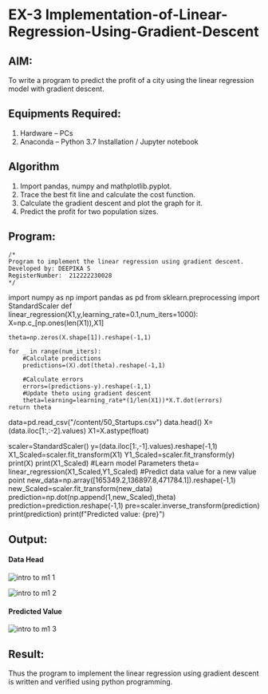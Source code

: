 # EX-3 Implementation-of-Linear-Regression-Using-Gradient-Descent

## AIM:
To write a program to predict the profit of a city using the linear regression model with gradient descent.

## Equipments Required:
1. Hardware – PCs
2. Anaconda – Python 3.7 Installation / Jupyter notebook

## Algorithm
1. Import pandas, numpy and mathplotlib.pyplot.
2. Trace the best fit line and calculate the cost function.
3. Calculate the gradient descent and plot the graph for it.
4. Predict the profit for two population sizes.
## Program:
```
/*
Program to implement the linear regression using gradient descent.
Developed by: DEEPIKA S
RegisterNumber:  212222230028
*/
```
import numpy as np 
import pandas as pd
from sklearn.preprocessing import StandardScaler
def linear_regression(X1,y,learning_rate=0.1,num_iters=1000):
    X=np.c_[np.ones(len(X1)),X1]
    
    theta=np.zeros(X.shape[1]).reshape(-1,1)
    
    for _ in range(num_iters):
        #Calculate predictions
        predictions=(X).dot(theta).reshape(-1,1)
        
        #Calculate errors
        errors=(predictions-y).reshape(-1,1)
        #Update theto using gradient descent
        theta=learning=learning_rate*(1/len(X1))*X.T.dot(errors)
    return theta
data=pd.read_csv("/content/50_Startups.csv")
data.head()
X=(data.iloc[1:,:-2].values)
X1=X.astype(float)

scaler=StandardScaler()
y=(data.iloc[1:,-1].values).reshape(-1,1)
X1_Scaled=scaler.fit_transform(X1)
Y1_Scaled=scaler.fit_transform(y)
print(X)
print(X1_Scaled)
#Learn model Parameters
theta= linear_regression(X1_Scaled,Y1_Scaled)
#Predict data value for a new value point
new_data=np.array([165349.2,136897.8,471784.1]).reshape(-1,1)
new_Scaled=scaler.fit_transform(new_data)
prediction=np.dot(np.append(1,new_Scaled),theta)
prediction=prediction.reshape(-1,1)
pre=scaler.inverse_transform(prediction)
print(prediction)
print(f"Predicted value: {pre}")
## Output:
#### Data Head
![intro to m1 1](https://github.com/deepikasrinivasans/Implementation-of-Linear-Regression-Using-Gradient-Descent/assets/119393935/14230684-595b-4f45-8e21-dde74a5c0dc1)

![intro to m1 2](https://github.com/deepikasrinivasans/Implementation-of-Linear-Regression-Using-Gradient-Descent/assets/119393935/0c6b1ee8-a194-4548-9eec-44cffd8a1cbd)
#### Predicted Value
![intro to m1 3](https://github.com/deepikasrinivasans/Implementation-of-Linear-Regression-Using-Gradient-Descent/assets/119393935/2797cf29-0b35-4b01-8864-1a4b356caf4b)



## Result:
Thus the program to implement the linear regression using gradient descent is written and verified using python programming.
